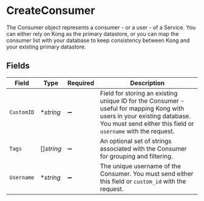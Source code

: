 # CreateConsumer

The Consumer object represents a consumer - or a user - of a Service. You can either rely on Kong as the primary datastore, or you can map the consumer list with your database to keep consistency between Kong and your existing primary datastore.


## Fields

| Field                                                                                                                                                                                    | Type                                                                                                                                                                                     | Required                                                                                                                                                                                 | Description                                                                                                                                                                              |
| ---------------------------------------------------------------------------------------------------------------------------------------------------------------------------------------- | ---------------------------------------------------------------------------------------------------------------------------------------------------------------------------------------- | ---------------------------------------------------------------------------------------------------------------------------------------------------------------------------------------- | ---------------------------------------------------------------------------------------------------------------------------------------------------------------------------------------- |
| `CustomID`                                                                                                                                                                               | **string*                                                                                                                                                                                | :heavy_minus_sign:                                                                                                                                                                       | Field for storing an existing unique ID for the Consumer - useful for mapping Kong with users in your existing database. You must send either this field or `username` with the request. |
| `Tags`                                                                                                                                                                                   | []*string*                                                                                                                                                                               | :heavy_minus_sign:                                                                                                                                                                       | An optional set of strings associated with the Consumer for grouping and filtering.                                                                                                      |
| `Username`                                                                                                                                                                               | **string*                                                                                                                                                                                | :heavy_minus_sign:                                                                                                                                                                       | The unique username of the Consumer. You must send either this field or `custom_id` with the request.                                                                                    |